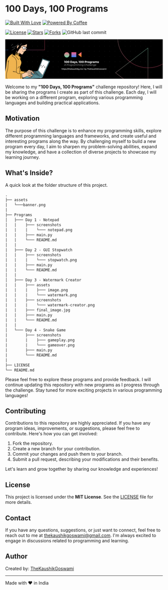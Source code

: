 # 100 Days, 100 Programs

[![Built With Love](https://forthebadge.com/images/badges/built-with-love.svg)](https://github.com/TheKaushikGoswami)
[![Powered By Coffee](https://forthebadge.com/images/badges/powered-by-coffee.svg)](https://github.com/TheKaushikGoswami)

[![License](https://img.shields.io/github/license/TheKaushikGoswami/100-Days-100-Programs?style=flat-square)](LICENSE)
[![Stars](https://img.shields.io/github/stars/TheKaushikGoswami/100-Days-100-Programs?style=flat-square)](https://github.com/TheKaushikGoswami/100-Days-100-Programs/stargazers)
[![Forks](https://img.shields.io/github/forks/TheKaushikGoswami/100-Days-100-Programs?style=flat-square)](https://github.com/TheKaushikGoswami/100-Days-100-Programs/network/members)
![GitHub last commit](https://img.shields.io/github/last-commit/TheKaushikGoswami/100-Days-100-Programs?style=flat-square)

![Banner](./assets/banner.png)

Welcome to my **"100 Days, 100 Programs"** challenge repository! Here, I will be sharing the programs I create as part of this challenge. Each day, I will be working on a different program, exploring various programming languages and building practical applications.

## Motivation

The purpose of this challenge is to enhance my programming skills, explore different programming languages and frameworks, and create useful and interesting programs along the way. By challenging myself to build a new program every day, I aim to sharpen my problem-solving abilities, expand my knowledge, and have a collection of diverse projects to showcase my learning journey.

## What's Inside? 

A quick look at the folder structure of this project.

    .
    ├── assets
    |   └───banner.png
    |
    ├── Programs
    │   ├─── Day 1 - Notepad
    │   |    ├─── screenshots
    |   |    |    └─── notepad.png
    |   |    ├─── main.py
    |   |    └─── README.md
    │   |
    |   ├─── Day 2 - GUI Stopwatch
    │   |    ├─── screenshots
    |   |    |    └─── stopwatch.png
    |   |    ├─── main.py
    |   |    └─── README.md
    │   |
    │   ├─── Day 3 - Watermark Creator
    |   |    ├─── assets
    |   |    |    ├─── image.png
    |   |    |    └─── watermark.png
    |   |    ├─── screenshots
    |   |    |    └─── watermark-creator.png
    |   |    ├─── final_image.jpg
    |   |    ├─── main.py
    |   |    └─── README.md
    |   |
    │   └─── Day 4 - Snake Game
    |        ├─── screenshots
    |        |    ├─── gameplay.png
    |        |    └─── gameover.png
    |        ├─── main.py
    |        └─── README.md
    |
    ├── LICENSE
    └── README.md

Please feel free to explore these programs and provide feedback. I will continue updating this repository with new programs as I progress through the challenge. Stay tuned for more exciting projects in various programming languages!

## Contributing

Contributions to this repository are highly appreciated. If you have any program ideas, improvements, or suggestions, please feel free to contribute. Here's how you can get involved:

1. Fork the repository.
2. Create a new branch for your contribution.
3. Commit your changes and push them to your branch.
4. Submit a pull request, describing your modifications and their benefits.

Let's learn and grow together by sharing our knowledge and experiences!

## License

This project is licensed under the **MIT License**. See the [LICENSE](./LICENSE) file for more details.

## Contact

If you have any questions, suggestions, or just want to connect, feel free to reach out to me at thekaushikgoswami@gmail.com. I'm always excited to engage in discussions related to programming and learning.

## Author

Created by: [TheKaushikGoswami](https://github.com/TheKaushikGoswami)

---

Made with ❤️ in India

